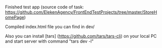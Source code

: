 Finished test app (source code of task: https://github.com/ElekenAgency/FrontEndTestProjects/tree/master/StoreHomePage)

Compiled index.html file you can find in dev/

Also you can install [tars] (https://github.com/tars/tars-cli) on your local PC and start server with command "tars dev -l"

